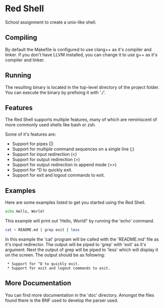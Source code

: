 Red Shell
=========

School assignment to create a unix-like shell. 

Compiling
---------

By default the Makefile is configured to use clang++ as it's compiler and linker. If you don't have LLVM installed, you can change it to use g++ as it's compiler and linker.

Running
-------

The resulting binary is located in the top-level directory of the project folder. You can execute the binary by prefixing it with './'.

Features
--------

The Red Shell supports multiple features, many of which are reminiscent of more commonly used shells like bash or zsh.

Some of it's features are:
 * Support for pipes (|)
 * Support for multiple command sequences on a single line (;)
 * Support for input redirection (<)
 * Support for output redirection (>)
 * Support for output redirection in append mode (>>)
 * Support for ^D to quickly exit.
 * Support for exit and logout commands to exit.

Examples
--------

Here are some examples listed to get you started using the Red Shell.

```sh
echo Hello, World!
```
This example will print out 'Hello, World!' by running the 'echo' command.

```sh
cat < README.md | grep exit | less
```
In this example the 'cat' program will be called with the 'README.md' file as it's input redirector. The output will be piped to 'grep' with 'exit' as it's argument. Next the output of grep will be piped to 'less' which will display it on the screen.
The output should be as following:
```
 * Support for ^D to quickly exit.
 * Support for exit and logout commands to exit.
```

More Documentation
-------------

You can find more documentation in the 'doc' directory. Amongst the files found there is the BNF used to develop the parser used.
